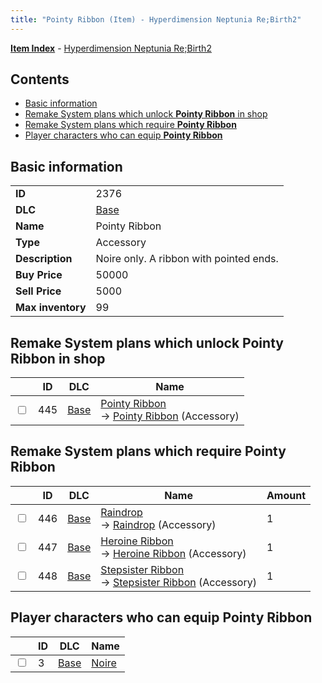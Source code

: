 ```yaml
---
title: "Pointy Ribbon (Item) - Hyperdimension Neptunia Re;Birth2"
---
```


[**Item Index**](/neptunia/rb2/item/index.html) - [Hyperdimension Neptunia Re;Birth2](/neptunia/rb2)

## Contents

- [Basic information](#basic-information)
- [Remake System plans which unlock **Pointy Ribbon** in shop](#remake-system-plans-which-unlock-pointy-ribbon-in-shop)
- [Remake System plans which require **Pointy Ribbon**](#remake-system-plans-which-require-pointy-ribbon)
- [Player characters who can equip **Pointy Ribbon**](#player-characters-who-can-equip-pointy-ribbon)

## Basic information

|   |   |
| -- | -- |
| **ID** | 2376 |
| **DLC** | [Base](/neptunia/rb2/dlc/0-base.html) |
| **Name** | Pointy Ribbon |
| **Type** | Accessory |
| **Description** | Noire only. A ribbon with pointed ends. |
| **Buy Price** | 50000 |
| **Sell Price** | 5000 |
| **Max inventory** | 99 |

## Remake System plans which unlock **Pointy Ribbon** in shop

|    | ID | DLC | Name |
| -- | -- | --- | ---- |
| <input type="checkbox" id="rb2-remake-0-445" class="trackbox" /> | 445 | [Base](/neptunia/rb2/dlc/0-base.html) | [Pointy Ribbon](/neptunia/rb2/remake/0-445-pointy-ribbon.html)<br />→ [Pointy Ribbon](/neptunia/rb2/item/0-2376-pointy-ribbon.html) (Accessory) |

## Remake System plans which require **Pointy Ribbon**

|    | ID | DLC | Name | Amount |
| -- | -- | --- | ---- | ------ |
| <input type="checkbox" id="rb2-remake-0-446" class="trackbox" /> | 446 | [Base](/neptunia/rb2/dlc/0-base.html) | [Raindrop](/neptunia/rb2/remake/0-446-raindrop.html)<br />→ [Raindrop](/neptunia/rb2/item/0-2377-raindrop.html) (Accessory) | 1 |
| <input type="checkbox" id="rb2-remake-0-447" class="trackbox" /> | 447 | [Base](/neptunia/rb2/dlc/0-base.html) | [Heroine Ribbon](/neptunia/rb2/remake/0-447-heroine-ribbon.html)<br />→ [Heroine Ribbon](/neptunia/rb2/item/0-2378-heroine-ribbon.html) (Accessory) | 1 |
| <input type="checkbox" id="rb2-remake-0-448" class="trackbox" /> | 448 | [Base](/neptunia/rb2/dlc/0-base.html) | [Stepsister Ribbon](/neptunia/rb2/remake/0-448-stepsister-ribbon.html)<br />→ [Stepsister Ribbon](/neptunia/rb2/item/0-2379-stepsister-ribbon.html) (Accessory) | 1 |

## Player characters who can equip **Pointy Ribbon**

|    | ID | DLC | Name |
| -- | -- | --- | ---- |
| <input type="checkbox" id="rb2-player-0-3" class="trackbox" /> | 3 | [Base](/neptunia/rb2/dlc/0-base.html) | [Noire](/neptunia/rb2/player/0-3-noire.html) |